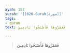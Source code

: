 ```yaml
---
ayah: 157
surah: '[[026-Surah|سورة]]'
tags:
- quran
text: فَعَقَرُوهَا فَأَصْبَحُوا نَادِمِينَ

---
```

> فَعَقَرُوهَا فَأَصْبَحُوا نَادِمِينَ
